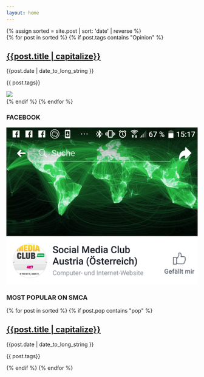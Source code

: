 ```yaml
---
layout: home
---
```

<div class="bottom-content tags">
{% assign sorted = site.post | sort: 'date' | reverse %}
<div class="bottom-posts">
    {% for post in sorted  %}
    {% if post.tags contains "Opinion" %}
        <div class="post">
            <a href="{{post.url}}"><h2>{{post.title | capitalize}}</h2></a>
            <div class="bottom-header">
                <p>{{post.date | date_to_long_string }}</p>
                <p>{{ post.tags}}</p>
            </div>
            <a href="{{post.url}}"><img class="side-img" src="{{post.img}}"></a>
        </div>
    {% endif %}
    {% endfor %}
</div>

<div class="side-bar">
        <div class="fb-cont">
            <h3>FACEBOOK</h3>
            <a href="https://www.facebook.com/smClubAustria/"><img src="/img/fb.png"></a>
        </div>
        <div class="side-posts">
            <h3>MOST POPULAR ON SMCA</h3>
            {% for post in sorted %}
            {% if post.pop contains "pop" %}
            <div class="side-post">
                <a href="{{post.url}}"><div class="side-img" style="background-image:url('{{post.img}}')"></div></a>
                <a href="{{post.url}}"><h2>{{post.title | capitalize}}</h2></a>
                <div class="side-header">
                    <p>{{post.date | date_to_long_string }}</p>
                    <p>{{ post.tags}}</p>
                </div>
            </div>
            {% endif %}
            {% endfor %}
        </div>
    </div>
</div>